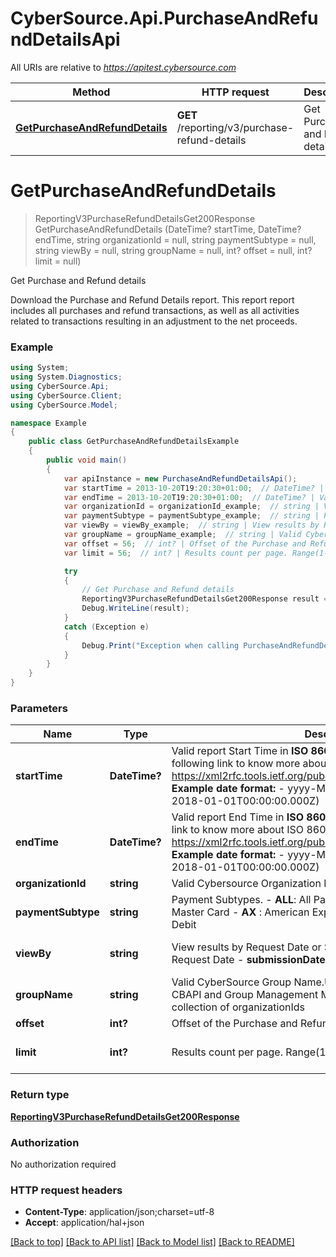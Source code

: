 # CyberSource.Api.PurchaseAndRefundDetailsApi

All URIs are relative to *https://apitest.cybersource.com*

Method | HTTP request | Description
------------- | ------------- | -------------
[**GetPurchaseAndRefundDetails**](PurchaseAndRefundDetailsApi.md#getpurchaseandrefunddetails) | **GET** /reporting/v3/purchase-refund-details | Get Purchase and Refund details


<a name="getpurchaseandrefunddetails"></a>
# **GetPurchaseAndRefundDetails**
> ReportingV3PurchaseRefundDetailsGet200Response GetPurchaseAndRefundDetails (DateTime? startTime, DateTime? endTime, string organizationId = null, string paymentSubtype = null, string viewBy = null, string groupName = null, int? offset = null, int? limit = null)

Get Purchase and Refund details

Download the Purchase and Refund Details report. This report report includes all purchases and refund transactions, as well as all activities related to transactions resulting in an adjustment to the net proceeds. 

### Example
```csharp
using System;
using System.Diagnostics;
using CyberSource.Api;
using CyberSource.Client;
using CyberSource.Model;

namespace Example
{
    public class GetPurchaseAndRefundDetailsExample
    {
        public void main()
        {
            var apiInstance = new PurchaseAndRefundDetailsApi();
            var startTime = 2013-10-20T19:20:30+01:00;  // DateTime? | Valid report Start Time in **ISO 8601 format** Please refer the following link to know more about ISO 8601 format. - https://xml2rfc.tools.ietf.org/public/rfc/html/rfc3339.html#anchor14   **Example date format:**   - yyyy-MM-dd'T'HH:mm:ss.SSSZ (e.g. 2018-01-01T00:00:00.000Z) 
            var endTime = 2013-10-20T19:20:30+01:00;  // DateTime? | Valid report End Time in **ISO 8601 format** Please refer the following link to know more about ISO 8601 format. - https://xml2rfc.tools.ietf.org/public/rfc/html/rfc3339.html#anchor14   **Example date format:**   - yyyy-MM-dd'T'HH:mm:ss.SSSZ (e.g. 2018-01-01T00:00:00.000Z) 
            var organizationId = organizationId_example;  // string | Valid Cybersource Organization Id (optional) 
            var paymentSubtype = paymentSubtype_example;  // string | Payment Subtypes.   - **ALL**:  All Payment Subtypes   - **VI** :  Visa   - **MC** :  Master Card   - **AX** :  American Express   - **DI** :  Discover   - **DP** :  Pinless Debit  (optional)  (default to ALL)
            var viewBy = viewBy_example;  // string | View results by Request Date or Submission Date.   - **requestDate** : Request Date   - **submissionDate**: Submission Date  (optional)  (default to requestDate)
            var groupName = groupName_example;  // string | Valid CyberSource Group Name.User can define groups using CBAPI and Group Management Module in EBC2. Groups are collection of organizationIds (optional) 
            var offset = 56;  // int? | Offset of the Purchase and Refund Results. (optional) 
            var limit = 56;  // int? | Results count per page. Range(1-2000) (optional)  (default to 2000)

            try
            {
                // Get Purchase and Refund details
                ReportingV3PurchaseRefundDetailsGet200Response result = apiInstance.GetPurchaseAndRefundDetails(startTime, endTime, organizationId, paymentSubtype, viewBy, groupName, offset, limit);
                Debug.WriteLine(result);
            }
            catch (Exception e)
            {
                Debug.Print("Exception when calling PurchaseAndRefundDetailsApi.GetPurchaseAndRefundDetails: " + e.Message );
            }
        }
    }
}
```

### Parameters

Name | Type | Description  | Notes
------------- | ------------- | ------------- | -------------
 **startTime** | **DateTime?**| Valid report Start Time in **ISO 8601 format** Please refer the following link to know more about ISO 8601 format. - https://xml2rfc.tools.ietf.org/public/rfc/html/rfc3339.html#anchor14   **Example date format:**   - yyyy-MM-dd&#39;T&#39;HH:mm:ss.SSSZ (e.g. 2018-01-01T00:00:00.000Z)  | 
 **endTime** | **DateTime?**| Valid report End Time in **ISO 8601 format** Please refer the following link to know more about ISO 8601 format. - https://xml2rfc.tools.ietf.org/public/rfc/html/rfc3339.html#anchor14   **Example date format:**   - yyyy-MM-dd&#39;T&#39;HH:mm:ss.SSSZ (e.g. 2018-01-01T00:00:00.000Z)  | 
 **organizationId** | **string**| Valid Cybersource Organization Id | [optional] 
 **paymentSubtype** | **string**| Payment Subtypes.   - **ALL**:  All Payment Subtypes   - **VI** :  Visa   - **MC** :  Master Card   - **AX** :  American Express   - **DI** :  Discover   - **DP** :  Pinless Debit  | [optional] [default to ALL]
 **viewBy** | **string**| View results by Request Date or Submission Date.   - **requestDate** : Request Date   - **submissionDate**: Submission Date  | [optional] [default to requestDate]
 **groupName** | **string**| Valid CyberSource Group Name.User can define groups using CBAPI and Group Management Module in EBC2. Groups are collection of organizationIds | [optional] 
 **offset** | **int?**| Offset of the Purchase and Refund Results. | [optional] 
 **limit** | **int?**| Results count per page. Range(1-2000) | [optional] [default to 2000]

### Return type

[**ReportingV3PurchaseRefundDetailsGet200Response**](ReportingV3PurchaseRefundDetailsGet200Response.md)

### Authorization

No authorization required

### HTTP request headers

 - **Content-Type**: application/json;charset=utf-8
 - **Accept**: application/hal+json

[[Back to top]](#) [[Back to API list]](../README.md#documentation-for-api-endpoints) [[Back to Model list]](../README.md#documentation-for-models) [[Back to README]](../README.md)


